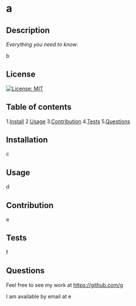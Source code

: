 # a

  ## Description 
  
  *Everything you need to know:* 
  
  b
  
  ## License

  [![License: MIT](https://img.shields.io/badge/License-MIT-yellow.svg)](https://opensource.org/licenses/MIT)

  ## Table of contents


  1.[Install](#installation)
  2.[Usage](#usage)
  3.[Contribution](#contribution)
  4.[Tests](#tests)
  5.[Questions](#questions)

  ## Installation

  c

  ## Usage

  d

  ## Contribution

  e

  ## Tests

  f

  ## Questions

  Feel free to see my work at https://github.com/g

  I am available by email at e


